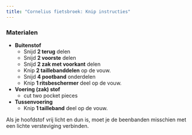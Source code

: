 ```yaml
---
title: "Cornelius fietsbroek: Knip instructies"
---
```


### Materialen

- **Buitenstof**
  - Snijd **2 terug** delen
  - Snijd **2 voorste** delen
  - Snijd **2 zak met voorkant** delen
  - Knip **2 taillebanddelen** op de vouw.
  - Snijd **4 pootband** onderdelen
  - Knip **1 ritsbeschermer** deel op de vouw.
- **Voering (zak) stof**
  - cut two pocket pieces
- **Tussenvoering**
  - Knip **1 tailleband** deel op de vouw.

<Note>

Als je hoofdstof vrij licht en dun is, moet je de beenbanden misschien met een lichte versteviging verbinden.

</Note>

